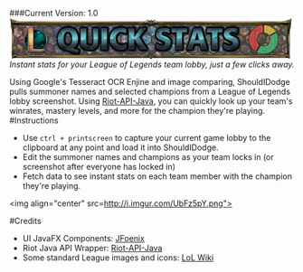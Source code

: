 ###Current Version: 1.0
<img align="center" src="https://raw.githubusercontent.com/jakewebber/LoLQuickStats/master/banner.png">
<i>Instant stats for your League of Legends team lobby, just a few clicks away.</i>

Using Google's Tesseract OCR Enjine and image comparing, ShouldIDodge pulls summoner names and selected champions from a League of Legends lobby screenshot. Using [Riot-API-Java](https://github.com/rithms/riot-api-java), you can quickly look up your team's winrates, mastery levels, and more for the champion they're playing.
#Instructions
- Use  `ctrl + printscreen` to capture your current game lobby to the clipboard at any point and load it into ShouldIDodge.
- Edit the summoner names and champions as your team locks in (or screenshot after everyone has locked in)
- Fetch data to see instant stats on each team member with the champion they're playing. 


<img align="center" src=http://i.imgur.com/UbFz5pY.png">


#Credits

 - UI JavaFX Components: [JFoenix](http://jfoenix.com/)
 - Riot Java API Wrapper: [Riot-API-Java](https://github.com/rithms/riot-api-java)
 - Some standard League images and icons: [LoL Wiki](http://leagueoflegends.wikia.com/wiki/League_of_Legends_Wiki)
